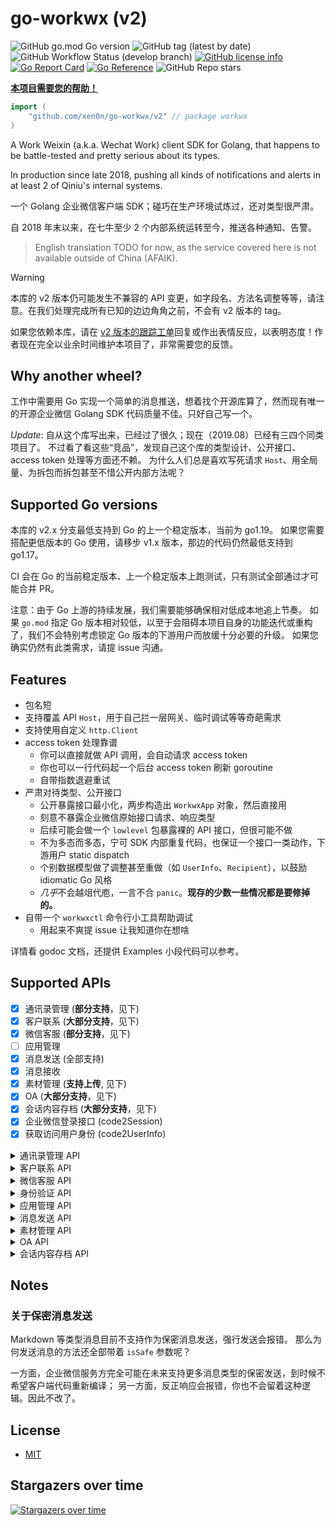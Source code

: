 # go-workwx (v2)

![GitHub go.mod Go version](https://img.shields.io/github/go-mod/go-version/xen0n/go-workwx)
![GitHub tag (latest by date)](https://img.shields.io/github/v/tag/xen0n/go-workwx)
![GitHub Workflow Status (develop branch)](https://img.shields.io/github/actions/workflow/status/xen0n/go-workwx/go.yml?branch=develop)
[![GitHub license info](https://img.shields.io/github/license/xen0n/go-workwx)](./LICENSE)
[![Go Report Card](https://goreportcard.com/badge/github.com/xen0n/go-workwx)](https://goreportcard.com/report/github.com/xen0n/go-workwx)
[![Go Reference](https://pkg.go.dev/badge/github.com/xen0n/go-workwx.svg)](https://pkg.go.dev/github.com/xen0n/go-workwx)
![GitHub Repo stars](https://img.shields.io/github/stars/xen0n/go-workwx?style=social)

[**本项目需要您的帮助！**][maintainer-needed]

[maintainer-needed]: https://github.com/xen0n/go-workwx/issues/73

```go
import (
    "github.com/xen0n/go-workwx/v2" // package workwx
)
```

A Work Weixin (a.k.a.  Wechat Work) client SDK for Golang, that happens to be
battle-tested and pretty serious about its types.

In production since late 2018, pushing all kinds of notifications and alerts
in at least 2 of Qiniu's internal systems.

一个 Golang 企业微信客户端 SDK；碰巧在生产环境试炼过，还对类型很严肃。

自 2018 年末以来，在七牛至少 2 个内部系统运转至今，推送各种通知、告警。

> English translation TODO for now, as the service covered here is not available
> outside of China (AFAIK).

> [!WARNING]
> 本库的 v2 版本仍可能发生不兼容的 API 变更，如字段名、方法名调整等等，请注意。在我们处理完成所有已知的边边角角之前，不会有 v2 版本的 tag。
>
> 如果您依赖本库，请在 [v2 版本的跟踪工单](https://github.com/xen0n/go-workwx/issues/162)回复或作出表情反应，以表明态度！作者现在完全以业余时间维护本项目了，非常需要您的反馈。

## Why another wheel?

工作中需要用 Go 实现一个简单的消息推送，想着找个开源库算了，然而现有唯一的开源企业微信 Golang SDK 代码质量不佳。只好自己写一个。

*Update*: 自从这个库写出来，已经过了很久；现在（2019.08）已经有三四个同类项目了。
不过看了看这些“竞品”，发现自己这个库的类型设计、公开接口、access token 处理等方面还不赖。
为什么人们总是喜欢写死请求 `Host`、用全局量、为拆包而拆包甚至不惜公开内部方法呢？


## Supported Go versions

本库的 v2.x 分支最低支持到 Go 的上一个稳定版本，当前为 go1.19。
如果您需要搭配更低版本的 Go 使用，请移步 v1.x 版本，那边的代码仍然最低支持到 go1.17。

CI 会在 Go 的当前稳定版本、上一个稳定版本上跑测试，只有测试全部通过才可能合并 PR。

注意：由于 Go 上游的持续发展，我们需要能够确保相对低成本地追上节奏。
如果 `go.mod` 指定 Go 版本相对较低，以至于会阻碍本项目自身的功能迭代或重构了，我们不会特别考虑锁定 Go 版本的下游用户而放缓十分必要的升级。
如果您确实仍然有此类需求，请提 issue 沟通。

## Features

* 包名短
* 支持覆盖 API `Host`，用于自己拦一层网关、临时调试等等奇葩需求
* 支持使用自定义 `http.Client`
* access token 处理靠谱
    - 你可以直接就做 API 调用，会自动请求 access token
    - 你也可以一行代码起一个后台 access token 刷新 goroutine
    - 自带指数退避重试
* 严肃对待类型、公开接口
    - 公开暴露接口最小化，两步构造出 `WorkwxApp` 对象，然后直接用
    - 刻意不暴露企业微信原始接口请求、响应类型
    - 后续可能会做一个 `lowlevel` 包暴露裸的 API 接口，但很可能不做
    - 不为多态而多态，宁可 SDK 内部重复代码，也保证一个接口一类动作，下游用户 static dispatch
    - 个别数据模型做了调整甚至重做（如 `UserInfo`、`Recipient`），以鼓励 idiomatic Go 风格
    - *几乎*不会越俎代庖，一言不合 `panic`。**现存的少数一些情况都是要修掉的。**
* 自带一个 `workwxctl` 命令行小工具帮助调试
    - 用起来不爽提 issue 让我知道你在想啥

详情看 godoc 文档，还提供 Examples 小段代码可以参考。


## Supported APIs

* [x] 通讯录管理 (**部分支持**，见下)
* [x] 客户联系 (**大部分支持**，见下)
* [x] 微信客服 (**部分支持**，见下)
* [ ] 应用管理
* [x] 消息发送 (全部支持)
* [x] 消息接收
* [x] 素材管理 (**支持上传**, 见下)
* [x] OA (**大部分支持**，见下)
* [x] 会话内容存档 (**大部分支持**，见下)
* [x] 企业微信登录接口 (code2Session)
* [x] 获取访问用户身份 (code2UserInfo)

<details>
<summary>通讯录管理 API</summary>

* [ ] 成员管理
    - [ ] 创建成员
    - [x] 读取成员 *NOTE: 成员对外信息暂未实现*
    - [x] 更新成员
    - [ ] 删除成员
    - [ ] 批量删除成员
    - [ ] 获取部门成员
    - [x] 获取部门成员详情
    - [x] userid与openid互换
    - [ ] 二次验证
    - [ ] 邀请成员
    - [x] 获取加入企业二维码
    - [x] 手机号获取userid
    - [x] 邮箱获取userid
    - [ ] 获取成员ID列表
* [ ] 部门管理
    - [x] 创建部门
    - [ ] 更新部门
    - [ ] 删除部门
    - [x] 获取部门列表
    - [x] 获取子部门ID列表
* [ ] 标签管理
    - [ ] 创建标签
    - [ ] 更新标签名字
    - [ ] 删除标签
    - [ ] 获取标签成员
    - [ ] 增加标签成员
    - [ ] 删除标签成员
    - [ ] 获取标签列表
* [ ] 异步批量接口
    - [ ] 增量更新成员
    - [ ] 全量覆盖成员
    - [ ] 全量覆盖部门
    - [ ] 获取异步任务结果
* [ ] 通讯录回调通知
    - [ ] 成员变更通知
    - [ ] 部门变更通知
    - [ ] 标签变更通知
    - [ ] 异步任务完成通知

</details>

<details>
<summary>客户联系 API</summary>

* [x] 成员对外信息
* [x] 企业服务人员管理
    - [x] 获取配置了客户联系功能的成员列表
    - [x] 客户联系「联系我」管理
    - [x] 客户群「加入群聊」管理
* [x] 客户管理
    - [x] 获取客户列表
    - [x] 获取客户详情
    - [x] 批量获取客户详情
    - [x] 修改客户备注信息
* [x] 客户群管理
    - [x] 获取客户群列表
    - [x] 获取客户群详情
    - [x] 客户群opengid转换
* [x] 在职继承
    - [x] 分配在职成员的客户
    - [x] 查询客户接替状态
    - [ ] 分配在职成员的客户群
* [x] 离职继承
    - [ ] 获取待分配的离职成员列表
    - [x] 分配离职成员的客户
    - [x] 查询客户接替状态
    - [ ] 分配离职成员的客户群
* [x] 客户标签管理
   - [x] 管理企业标签
   - [x] 编辑客户企业标签
* [x] 客户分配
   - [x] 获取离职成员列表
   - [x] 分配在职或离职成员的客户
   - [x] 查询客户接替结果
   - [x] 分配离职成员的客户群
* [x] 变更回调通知
    - [x] 添加企业客户事件
    - [x] 编辑企业客户事件
    - [x] 外部联系人免验证添加成员事件
    - [x] 删除企业客户事件
    - [x] 删除跟进成员事件
    - [x] 客户接替失败事件
    - [x] 客户群变更事件
* [x] 消息推送
  - [x] 创建企业群发
  - [ ] 获取企业的全部群发记录
  - [x] 发送新客户欢迎语
  - [ ] 入群欢迎语素材管理

</details>

<details>
<summary>微信客服 API</summary>

* [x] 客服账号管理
    - [x] 添加客服账号
    - [x] 删除客服账号
    - [x] 修改客服账号
    - [x] 获取客服账号列表
    - [x] 获取客服账号链接
* [x] 接待人员管理
    - [x] 添加接待人员
    - [x] 删除接待人员
    - [x] 获取接待人员列表
* [x] 会话分配与消息收发
    - [x] 分配客服会话
    - [x] 接收消息和事件
    - [x] 发送消息
    - [x] 发送欢迎语等事件响应消息
* [ ] 「升级服务」配置
* [ ] 其他基础信息获取
    - [ ] 获取客户基础信息
* [ ] 统计管理
    - [ ] 获取「客户数据统计」企业汇总数据
    - [ ] 获取「客户数据统计」接待人员明细数据
* [ ] 机器人管理
    - [ ] 知识库分组管理
    - [ ] 知识库问答管理

</details>

<details>
<summary>身份验证 API</summary>

* [x] 获取访问用户身份

</details>

<details>
<summary>应用管理 API</summary>

* [ ] 获取应用
* [ ] 设置应用
* [ ] 自定义菜单
    - [ ] 创建菜单
    - [ ] 获取菜单
    - [ ] 删除菜单

</details>

<details>
<summary>消息发送 API</summary>

* [x] 发送应用消息
* [x] 接收消息
* [x] 发送消息到群聊会话
    - [x] 创建群聊会话
    - [x] 修改群聊会话
    - [x] 获取群聊会话
    - [x] 应用推送消息

### 消息类型

* [x] 文本消息
* [x] 图片消息
* [x] 语音消息
* [x] 视频消息
* [x] 文件消息
* [x] 文本卡片消息
* [x] 图文消息
* [x] 图文消息（mpnews）
* [x] markdown消息
* [x] 任务卡片消息

</details>

<details>
<summary>素材管理 API</summary>

* [x] 上传临时素材
* [x] 上传永久图片
* [ ] 获取临时素材
* [ ] 获取高清语音素材

</details>

<details>
<summary>OA API</summary>

* [ ] 审批
    - [x] 获取审批模板详情
    - [x] 提交审批申请
    - [x] 审批申请状态变化回调通知
    - [x] 批量获取审批单号
    - [x] 获取审批申请详情
    - [ ] 获取企业假期管理配置
    - [ ] 修改成员假期余额

</details>

<details>
<summary>会话内容存档 API</summary>

* [x] 获取会话内容存档开启成员列表
* [x] 获取会话同意情况
* [ ] 客户同意进行聊天内容存档事件回调
* [x] 获取会话内容存档内部群信息

</details>

## Notes

### 关于保密消息发送

Markdown 等类型消息目前不支持作为保密消息发送，强行发送会报错。
那么为何发送消息的方法还全部带着 `isSafe` 参数呢？

一方面，企业微信服务方完全可能在未来支持更多消息类型的保密发送，到时候不希望客户端代码重新编译；
另一方面，反正响应会报错，你也不会留着这种逻辑。因此不改了。

## License

* [MIT](./LICENSE)

## Stargazers over time

[![Stargazers over time](https://starchart.cc/xen0n/go-workwx.svg)](https://starchart.cc/xen0n/go-workwx)
